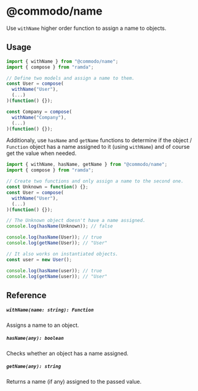 # @commodo/name

Use `withName` higher order function to assign a name to objects.

## Usage

```js
import { withName } from "@commodo/name";
import { compose } from "ramda";

// Define two models and assign a name to them.
const User = compose(
  withName("User"),
  (...)
)(function() {});

const Company = compose(
  withName("Company"),
  (...)
)(function() {});
```

Additionaly, use `hasName` and `getName` functions to determine if the object / `Function` object has a name assigned to it (using `withName`) and of course get the value when needed.

```js
import { withName, hasName, getName } from "@commodo/name";
import { compose } from "ramda";

// Create two functions and only assign a name to the second one.
const Unknown = function() {};
const User = compose(
  withName("User"),
  (...)
)(function() {});

// The Unknown object doesn't have a name assigned.
console.log(hasName(Unknown)); // false

console.log(hasName(User)); // true
console.log(getName(User)); // "User"

// It also works on instantiated objects.
const user = new User();

console.log(hasName(user)); // true
console.log(getName(user)); // "User"
```

## Reference

##### `withName(name: string): Function`
Assigns a name to an object.

##### `hasName(any): boolean`
Checks whether an object has a name assigned.

##### `getName(any): string`
Returns a name (if any) assigned to the passed value.
